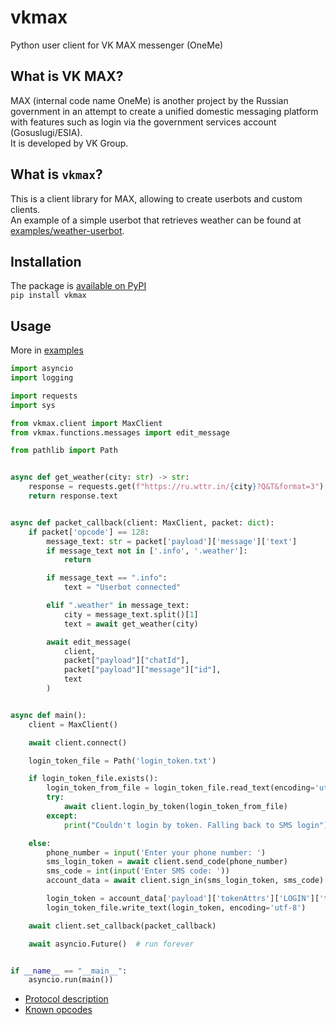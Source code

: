 # vkmax
Python user client for VK MAX messenger (OneMe)

## What is VK MAX?
MAX (internal code name OneMe) is another project by the Russian government in an attempt to create a unified domestic messaging platform with features such as login via the government services account (Gosuslugi/ESIA).  
It is developed by VK Group.  

## What is `vkmax`?
This is a client library for MAX, allowing to create userbots and custom clients.  
An example of a simple userbot that retrieves weather can be found at [examples/weather-userbot](examples/weather-userbot).

## Installation
The package is [available on PyPI](https://pypi.org/project/vkmax/)  
`pip install vkmax`

## Usage
More in [examples](examples/)
```python
import asyncio
import logging

import requests
import sys

from vkmax.client import MaxClient
from vkmax.functions.messages import edit_message

from pathlib import Path


async def get_weather(city: str) -> str:
    response = requests.get(f"https://ru.wttr.in/{city}?Q&T&format=3")
    return response.text


async def packet_callback(client: MaxClient, packet: dict):
    if packet['opcode'] == 128:
        message_text: str = packet['payload']['message']['text']
        if message_text not in ['.info', '.weather']:
            return

        if message_text == ".info":
            text = "Userbot connected"

        elif ".weather" in message_text:
            city = message_text.split()[1]
            text = await get_weather(city)

        await edit_message(
            client,
            packet["payload"]["chatId"],
            packet["payload"]["message"]["id"],
            text
        )


async def main():
    client = MaxClient()

    await client.connect()

    login_token_file = Path('login_token.txt')

    if login_token_file.exists():
        login_token_from_file = login_token_file.read_text(encoding='utf-8').strip()
        try:
            await client.login_by_token(login_token_from_file)
        except:
            print("Couldn't login by token. Falling back to SMS login")

    else:
        phone_number = input('Enter your phone number: ')
        sms_login_token = await client.send_code(phone_number)
        sms_code = int(input('Enter SMS code: '))
        account_data = await client.sign_in(sms_login_token, sms_code)

        login_token = account_data['payload']['tokenAttrs']['LOGIN']['token']
        login_token_file.write_text(login_token, encoding='utf-8')

    await client.set_callback(packet_callback)

    await asyncio.Future()  # run forever


if __name__ == "__main__":
    asyncio.run(main())
```

- [Protocol description](docs/protocol.md)
- [Known opcodes](docs/opcodes.md)
